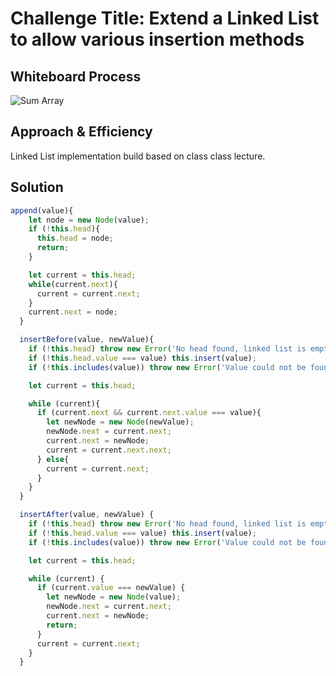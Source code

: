 # Challenge Title: Extend a Linked List to allow various insertion methods

## Whiteboard Process

![Sum Array](./whiteboard-interview-1-matrix.png)

## Approach & Efficiency

Linked List implementation build based on class class lecture.

## Solution

``` js
append(value){
    let node = new Node(value);
    if (!this.head){
      this.head = node;
      return;
    }

    let current = this.head;
    while(current.next){
      current = current.next;
    }
    current.next = node;
  }

  insertBefore(value, newValue){
    if (!this.head) throw new Error('No head found, linked list is empty');
    if (!this.head.value === value) this.insert(value);
    if (!this.includes(value)) throw new Error('Value could not be found');

    let current = this.head;

    while (current){
      if (current.next && current.next.value === value){
        let newNode = new Node(newValue);
        newNode.next = current.next;
        current.next = newNode;
        current = current.next.next;
      } else{
        current = current.next;
      }
    }
  }

  insertAfter(value, newValue) {
    if (!this.head) throw new Error('No head found, linked list is empty');
    if (!this.head.value === value) this.insert(value);
    if (!this.includes(value)) throw new Error('Value could not be found');

    let current = this.head;

    while (current) {
      if (current.value === newValue) {
        let newNode = new Node(value);
        newNode.next = current.next;
        current.next = newNode;
        return;
      }
      current = current.next;
    }
  }

```
